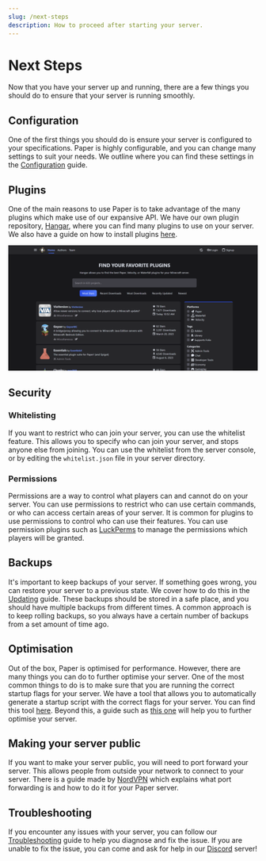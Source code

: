 ```yaml
---
slug: /next-steps
description: How to proceed after starting your server.
---
```


# Next Steps

Now that you have your server up and running, there are a few things you should do to ensure that your server is running smoothly.

## Configuration

One of the first things you should do is ensure your server is configured to your specifications.
Paper is highly configurable, and you can change many settings to suit your needs. We outline where
you can find these settings in the [Configuration](/paper/reference/configuration) guide.

## Plugins

One of the main reasons to use Paper is to take advantage of the many plugins which make use of our
expansive API. We have our own plugin repository, [Hangar](https://hangar.papermc.io/), where you can
find many plugins to use on your server. We also have a guide on how to install plugins
[here](/paper/adding-plugins).

![Hangar](./assets/hangar.png)

## Security

### Whitelisting

If you want to restrict who can join your server, you can use the whitelist feature. This allows you to
specify who can join your server, and stops anyone else from joining. You can use the whitelist from
the server console, or by editing the `whitelist.json` file in your server directory.

### Permissions

Permissions are a way to control what players can and cannot do on your server. You can use permissions
to restrict who can use certain commands, or who can access certain areas of your server. It is
common for plugins to use permissions to control who can use their features. You can use permission
plugins such as [LuckPerms](https://luckperms.net/) to manage the permissions which players will be granted.

## Backups

It's important to keep backups of your server. If something goes wrong, you can restore your server to a
previous state. We cover how to do this in the [Updating](/paper/updating) guide. These backups should
be stored in a safe place, and you should have multiple backups from different times. A common approach
is to keep rolling backups, so you always have a certain number of backups from a set amount of time ago.

## Optimisation

Out of the box, Paper is optimised for performance. However, there are many things you can do to further
optimise your server. One of the most common things to do is to make sure that you are running the
correct startup flags for your server. We have a tool that allows you to automatically generate a
startup script with the correct flags for your server. You can find this tool
[here](/misc/tools/start-script-gen). Beyond this, a guide such as [this one](https://paper-chan.moe/paper-optimization/)
will help you to further optimise your server.

## Making your server public

If you want to make your server public, you will need to port forward your server. This allows people
from outside your network to connect to your server. There is a guide made by
[NordVPN](https://nordvpn.com/blog/open-ports-on-router/) which explains what port forwarding is and how
to do it for your Paper server.

## Troubleshooting

If you encounter any issues with your server, you can follow our [Troubleshooting](/paper/basic-troubleshooting)
guide to help you diagnose and fix the issue. If you are unable to fix the issue, you can come and
ask for help in our [Discord](https://discord.gg/papermc) server!
